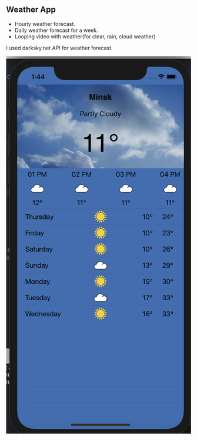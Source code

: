 
## Weather App

 - Hourly weather forecast.
 - Daily weather forecast for a week.
 - Looping video with weather(for clear, rain, cloud weather)
 
 I used darksky.net API for weather forecast.

 ![Details](details.png)
